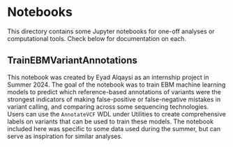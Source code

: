 # Notebooks

This directory contains some Jupyter notebooks for one-off analyses or computational tools. Check below for documentation on each.

## TrainEBMVariantAnnotations

This notebook was created by Eyad Alqaysi as an internship project in Summer 2024. The goal of the notebook was to train EBM machine learning models to predict which reference-based annotations of variants were the strongest indicators of making false-positive or false-negative mistakes in variant calling, and comparing across some sequencing technologies. Users can use the `AnnotateVCF` WDL under Utilities to create comprehensive labels on variants that can be used to train these models. The notebook included here was specific to some data used during the summer, but can serve as inspiration for similar analyses.
